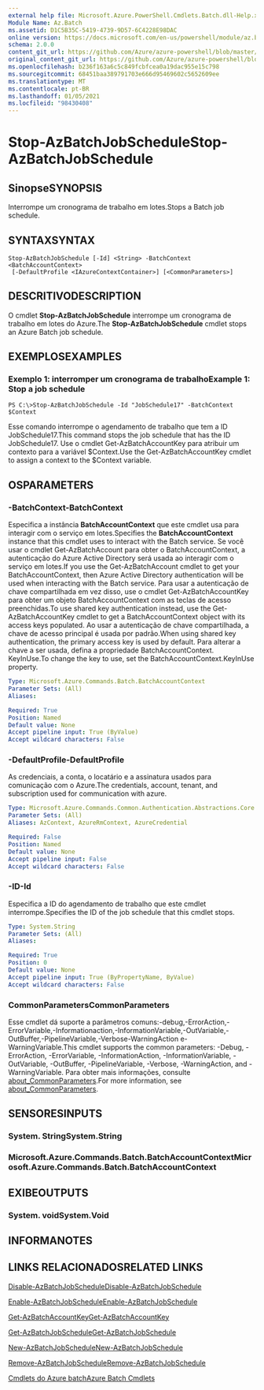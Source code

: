 ```yaml
---
external help file: Microsoft.Azure.PowerShell.Cmdlets.Batch.dll-Help.xml
Module Name: Az.Batch
ms.assetid: D1C5B35C-5419-4739-9D57-6C4228E98DAC
online version: https://docs.microsoft.com/en-us/powershell/module/az.batch/stop-azbatchjobschedule
schema: 2.0.0
content_git_url: https://github.com/Azure/azure-powershell/blob/master/src/Batch/Batch/help/Stop-AzBatchJobSchedule.md
original_content_git_url: https://github.com/Azure/azure-powershell/blob/master/src/Batch/Batch/help/Stop-AzBatchJobSchedule.md
ms.openlocfilehash: b236f163a6c5c849fcbfcea0a19dac955e15c798
ms.sourcegitcommit: 68451baa389791703e666d95469602c5652609ee
ms.translationtype: MT
ms.contentlocale: pt-BR
ms.lasthandoff: 01/05/2021
ms.locfileid: "98430408"
---
```

# <span data-ttu-id="440cd-101">Stop-AzBatchJobSchedule</span><span class="sxs-lookup"><span data-stu-id="440cd-101">Stop-AzBatchJobSchedule</span></span>

## <span data-ttu-id="440cd-102">Sinopse</span><span class="sxs-lookup"><span data-stu-id="440cd-102">SYNOPSIS</span></span>
<span data-ttu-id="440cd-103">Interrompe um cronograma de trabalho em lotes.</span><span class="sxs-lookup"><span data-stu-id="440cd-103">Stops a Batch job schedule.</span></span>

## <span data-ttu-id="440cd-104">SYNTAX</span><span class="sxs-lookup"><span data-stu-id="440cd-104">SYNTAX</span></span>

```
Stop-AzBatchJobSchedule [-Id] <String> -BatchContext <BatchAccountContext>
 [-DefaultProfile <IAzureContextContainer>] [<CommonParameters>]
```

## <span data-ttu-id="440cd-105">DESCRITIVO</span><span class="sxs-lookup"><span data-stu-id="440cd-105">DESCRIPTION</span></span>
<span data-ttu-id="440cd-106">O cmdlet **Stop-AzBatchJobSchedule** interrompe um cronograma de trabalho em lotes do Azure.</span><span class="sxs-lookup"><span data-stu-id="440cd-106">The **Stop-AzBatchJobSchedule** cmdlet stops an Azure Batch job schedule.</span></span>

## <span data-ttu-id="440cd-107">EXEMPLOS</span><span class="sxs-lookup"><span data-stu-id="440cd-107">EXAMPLES</span></span>

### <span data-ttu-id="440cd-108">Exemplo 1: interromper um cronograma de trabalho</span><span class="sxs-lookup"><span data-stu-id="440cd-108">Example 1: Stop a job schedule</span></span>
```
PS C:\>Stop-AzBatchJobSchedule -Id "JobSchedule17" -BatchContext $Context
```

<span data-ttu-id="440cd-109">Esse comando interrompe o agendamento de trabalho que tem a ID JobSchedule17.</span><span class="sxs-lookup"><span data-stu-id="440cd-109">This command stops the job schedule that has the ID JobSchedule17.</span></span>
<span data-ttu-id="440cd-110">Use o cmdlet Get-AzBatchAccountKey para atribuir um contexto para a variável $Context.</span><span class="sxs-lookup"><span data-stu-id="440cd-110">Use the Get-AzBatchAccountKey cmdlet to assign a context to the $Context variable.</span></span>

## <span data-ttu-id="440cd-111">OS</span><span class="sxs-lookup"><span data-stu-id="440cd-111">PARAMETERS</span></span>

### <span data-ttu-id="440cd-112">-BatchContext</span><span class="sxs-lookup"><span data-stu-id="440cd-112">-BatchContext</span></span>
<span data-ttu-id="440cd-113">Especifica a instância **BatchAccountContext** que este cmdlet usa para interagir com o serviço em lotes.</span><span class="sxs-lookup"><span data-stu-id="440cd-113">Specifies the **BatchAccountContext** instance that this cmdlet uses to interact with the Batch service.</span></span>
<span data-ttu-id="440cd-114">Se você usar o cmdlet Get-AzBatchAccount para obter o BatchAccountContext, a autenticação do Azure Active Directory será usada ao interagir com o serviço em lotes.</span><span class="sxs-lookup"><span data-stu-id="440cd-114">If you use the Get-AzBatchAccount cmdlet to get your BatchAccountContext, then Azure Active Directory authentication will be used when interacting with the Batch service.</span></span> <span data-ttu-id="440cd-115">Para usar a autenticação de chave compartilhada em vez disso, use o cmdlet Get-AzBatchAccountKey para obter um objeto BatchAccountContext com as teclas de acesso preenchidas.</span><span class="sxs-lookup"><span data-stu-id="440cd-115">To use shared key authentication instead, use the Get-AzBatchAccountKey cmdlet to get a BatchAccountContext object with its access keys populated.</span></span> <span data-ttu-id="440cd-116">Ao usar a autenticação de chave compartilhada, a chave de acesso principal é usada por padrão.</span><span class="sxs-lookup"><span data-stu-id="440cd-116">When using shared key authentication, the primary access key is used by default.</span></span> <span data-ttu-id="440cd-117">Para alterar a chave a ser usada, defina a propriedade BatchAccountContext. KeyInUse.</span><span class="sxs-lookup"><span data-stu-id="440cd-117">To change the key to use, set the BatchAccountContext.KeyInUse property.</span></span>

```yaml
Type: Microsoft.Azure.Commands.Batch.BatchAccountContext
Parameter Sets: (All)
Aliases:

Required: True
Position: Named
Default value: None
Accept pipeline input: True (ByValue)
Accept wildcard characters: False
```

### <span data-ttu-id="440cd-118">-DefaultProfile</span><span class="sxs-lookup"><span data-stu-id="440cd-118">-DefaultProfile</span></span>
<span data-ttu-id="440cd-119">As credenciais, a conta, o locatário e a assinatura usados para comunicação com o Azure.</span><span class="sxs-lookup"><span data-stu-id="440cd-119">The credentials, account, tenant, and subscription used for communication with azure.</span></span>

```yaml
Type: Microsoft.Azure.Commands.Common.Authentication.Abstractions.Core.IAzureContextContainer
Parameter Sets: (All)
Aliases: AzContext, AzureRmContext, AzureCredential

Required: False
Position: Named
Default value: None
Accept pipeline input: False
Accept wildcard characters: False
```

### <span data-ttu-id="440cd-120">-ID</span><span class="sxs-lookup"><span data-stu-id="440cd-120">-Id</span></span>
<span data-ttu-id="440cd-121">Especifica a ID do agendamento de trabalho que este cmdlet interrompe.</span><span class="sxs-lookup"><span data-stu-id="440cd-121">Specifies the ID of the job schedule that this cmdlet stops.</span></span>

```yaml
Type: System.String
Parameter Sets: (All)
Aliases:

Required: True
Position: 0
Default value: None
Accept pipeline input: True (ByPropertyName, ByValue)
Accept wildcard characters: False
```

### <span data-ttu-id="440cd-122">CommonParameters</span><span class="sxs-lookup"><span data-stu-id="440cd-122">CommonParameters</span></span>
<span data-ttu-id="440cd-123">Esse cmdlet dá suporte a parâmetros comuns:-debug,-ErrorAction,-ErrorVariable,-Informationaction,-InformationVariable,-OutVariable,-OutBuffer,-PipelineVariable,-Verbose-WarningAction e-WarningVariable.</span><span class="sxs-lookup"><span data-stu-id="440cd-123">This cmdlet supports the common parameters: -Debug, -ErrorAction, -ErrorVariable, -InformationAction, -InformationVariable, -OutVariable, -OutBuffer, -PipelineVariable, -Verbose, -WarningAction, and -WarningVariable.</span></span> <span data-ttu-id="440cd-124">Para obter mais informações, consulte [about_CommonParameters](http://go.microsoft.com/fwlink/?LinkID=113216).</span><span class="sxs-lookup"><span data-stu-id="440cd-124">For more information, see [about_CommonParameters](http://go.microsoft.com/fwlink/?LinkID=113216).</span></span>

## <span data-ttu-id="440cd-125">SENSORES</span><span class="sxs-lookup"><span data-stu-id="440cd-125">INPUTS</span></span>

### <span data-ttu-id="440cd-126">System. String</span><span class="sxs-lookup"><span data-stu-id="440cd-126">System.String</span></span>

### <span data-ttu-id="440cd-127">Microsoft.Azure.Commands.Batch.BatchAccountContext</span><span class="sxs-lookup"><span data-stu-id="440cd-127">Microsoft.Azure.Commands.Batch.BatchAccountContext</span></span>

## <span data-ttu-id="440cd-128">EXIBE</span><span class="sxs-lookup"><span data-stu-id="440cd-128">OUTPUTS</span></span>

### <span data-ttu-id="440cd-129">System. void</span><span class="sxs-lookup"><span data-stu-id="440cd-129">System.Void</span></span>

## <span data-ttu-id="440cd-130">INFORMA</span><span class="sxs-lookup"><span data-stu-id="440cd-130">NOTES</span></span>

## <span data-ttu-id="440cd-131">LINKS RELACIONADOS</span><span class="sxs-lookup"><span data-stu-id="440cd-131">RELATED LINKS</span></span>

[<span data-ttu-id="440cd-132">Disable-AzBatchJobSchedule</span><span class="sxs-lookup"><span data-stu-id="440cd-132">Disable-AzBatchJobSchedule</span></span>](./Disable-AzBatchJobSchedule.md)

[<span data-ttu-id="440cd-133">Enable-AzBatchJobSchedule</span><span class="sxs-lookup"><span data-stu-id="440cd-133">Enable-AzBatchJobSchedule</span></span>](./Enable-AzBatchJobSchedule.md)

[<span data-ttu-id="440cd-134">Get-AzBatchAccountKey</span><span class="sxs-lookup"><span data-stu-id="440cd-134">Get-AzBatchAccountKey</span></span>](./Get-AzBatchAccountKey.md)

[<span data-ttu-id="440cd-135">Get-AzBatchJobSchedule</span><span class="sxs-lookup"><span data-stu-id="440cd-135">Get-AzBatchJobSchedule</span></span>](./Get-AzBatchJobSchedule.md)

[<span data-ttu-id="440cd-136">New-AzBatchJobSchedule</span><span class="sxs-lookup"><span data-stu-id="440cd-136">New-AzBatchJobSchedule</span></span>](./New-AzBatchJobSchedule.md)

[<span data-ttu-id="440cd-137">Remove-AzBatchJobSchedule</span><span class="sxs-lookup"><span data-stu-id="440cd-137">Remove-AzBatchJobSchedule</span></span>](./Remove-AzBatchJobSchedule.md)

[<span data-ttu-id="440cd-138">Cmdlets do Azure batch</span><span class="sxs-lookup"><span data-stu-id="440cd-138">Azure Batch Cmdlets</span></span>](/powershell/module/Az.Batch/)
